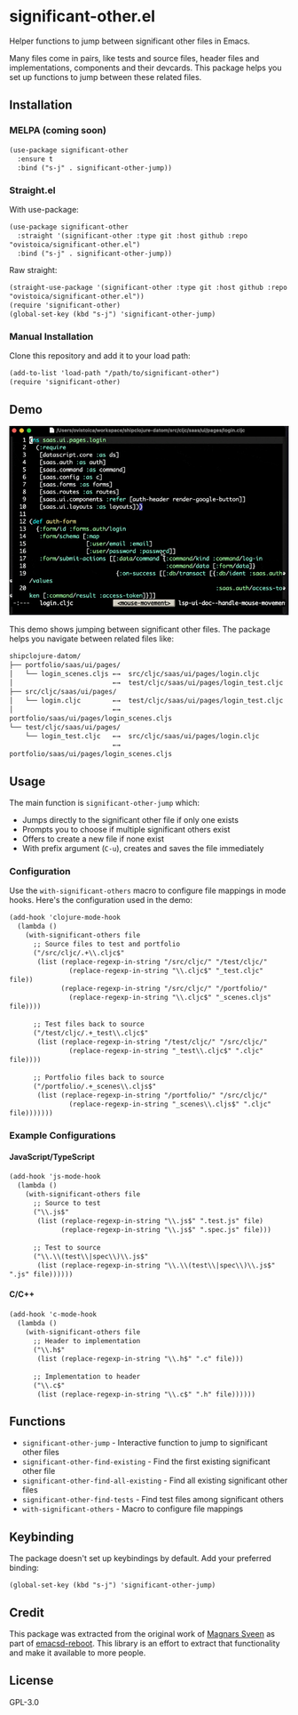 # significant-other.el

Helper functions to jump between significant other files in Emacs.

Many files come in pairs, like tests and source files, header files and implementations, components and their devcards. This package helps you set up functions to jump between these related files.

## Installation

### MELPA (coming soon)

```elisp
(use-package significant-other
  :ensure t
  :bind ("s-j" . significant-other-jump))
```

### Straight.el

With use-package:
```elisp
(use-package significant-other
  :straight '(significant-other :type git :host github :repo "ovistoica/significant-other.el")
  :bind ("s-j" . significant-other-jump))
```

Raw straight:
```elisp
(straight-use-package '(significant-other :type git :host github :repo "ovistoica/significant-other.el"))
(require 'significant-other)
(global-set-key (kbd "s-j") 'significant-other-jump)
```

### Manual Installation

Clone this repository and add it to your load path:

```elisp
(add-to-list 'load-path "/path/to/significant-other")
(require 'significant-other)
```

## Demo

![Demo](demo.gif)

This demo shows jumping between significant other files. The package helps you navigate between related files like:

```
shipclojure-datom/
├── portfolio/saas/ui/pages/
│   └── login_scenes.cljs ←→  src/cljc/saas/ui/pages/login.cljc
│                         ←→  test/cljc/saas/ui/pages/login_test.cljc
├── src/cljc/saas/ui/pages/
│   └── login.cljc        ←→  test/cljc/saas/ui/pages/login_test.cljc
│                         ←→  portfolio/saas/ui/pages/login_scenes.cljs
└── test/cljc/saas/ui/pages/
    └── login_test.cljc   ←→  src/cljc/saas/ui/pages/login.cljc
                          ←→  portfolio/saas/ui/pages/login_scenes.cljs
```

## Usage

The main function is `significant-other-jump` which:
- Jumps directly to the significant other file if only one exists
- Prompts you to choose if multiple significant others exist
- Offers to create a new file if none exist
- With prefix argument (`C-u`), creates and saves the file immediately

### Configuration

Use the `with-significant-others` macro to configure file mappings in mode hooks. Here's the configuration used in the demo:

```elisp
(add-hook 'clojure-mode-hook
  (lambda ()
    (with-significant-others file
      ;; Source files to test and portfolio
      ("/src/cljc/.+\\.cljc$"
       (list (replace-regexp-in-string "/src/cljc/" "/test/cljc/"
               (replace-regexp-in-string "\\.cljc$" "_test.cljc" file))
             (replace-regexp-in-string "/src/cljc/" "/portfolio/"
               (replace-regexp-in-string "\\.cljc$" "_scenes.cljs" file))))

      ;; Test files back to source
      ("/test/cljc/.+_test\\.cljc$"
       (list (replace-regexp-in-string "/test/cljc/" "/src/cljc/"
               (replace-regexp-in-string "_test\\.cljc$" ".cljc" file))))

      ;; Portfolio files back to source
      ("/portfolio/.+_scenes\\.cljs$"
       (list (replace-regexp-in-string "/portfolio/" "/src/cljc/"
               (replace-regexp-in-string "_scenes\\.cljs$" ".cljc" file)))))))
```

### Example Configurations

#### JavaScript/TypeScript

```elisp
(add-hook 'js-mode-hook
  (lambda ()
    (with-significant-others file
      ;; Source to test
      ("\\.js$"
       (list (replace-regexp-in-string "\\.js$" ".test.js" file)
             (replace-regexp-in-string "\\.js$" ".spec.js" file)))

      ;; Test to source
      ("\\.\\(test\\|spec\\)\\.js$"
       (list (replace-regexp-in-string "\\.\\(test\\|spec\\)\\.js$" ".js" file))))))
```

#### C/C++

```elisp
(add-hook 'c-mode-hook
  (lambda ()
    (with-significant-others file
      ;; Header to implementation
      ("\\.h$"
       (list (replace-regexp-in-string "\\.h$" ".c" file)))

      ;; Implementation to header
      ("\\.c$"
       (list (replace-regexp-in-string "\\.c$" ".h" file))))))
```

## Functions

- `significant-other-jump` - Interactive function to jump to significant other files
- `significant-other-find-existing` - Find the first existing significant other file
- `significant-other-find-all-existing` - Find all existing significant other files
- `significant-other-find-tests` - Find test files among significant others
- `with-significant-others` - Macro to configure file mappings

## Keybinding

The package doesn't set up keybindings by default. Add your preferred binding:

```elisp
(global-set-key (kbd "s-j") 'significant-other-jump)
```

## Credit

This package was extracted from the original work of [Magnars Sveen](https://github.com/magnars) as part of [emacsd-reboot](https://github.com/magnars/emacsd-reboot/blob/main/settings/significant-other.el). This library is an effort to extract that functionality and make it available to more people.

## License

GPL-3.0
